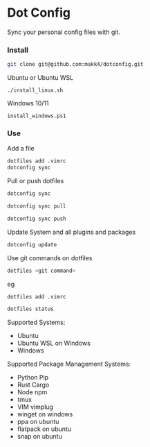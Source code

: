 # Dot Config

Sync your personal config files with git.

### Install

```bash
git clone git@github.com:makk4/dotconfig.git
```

Ubuntu or Ubuntu WSL

```
./install_linux.sh
```

Windows 10/11

```
install_windows.ps1
```



### Use

Add a file

```bash
dotfiles add .vimrc
dotconfig sync
```

Pull or push dotfiles

```bash
dotconfig sync

dotconfig sync pull

dotconfig sync push
```

Update System and all plugins and packages

```bash
dotconfig update
```

Use git commands on dotfiles

```bash
dotfiles <git command>
```

eg

```bash
dotfiles add .vimrc

dotfiles status
```

Supported Systems:

- Ubuntu
- Ubuntu WSL on Windows
- Windows

Supported Package Management Systems:

- Python Pip
- Rust Cargo
- Node npm
- tmux
- VIM vimplug
- winget on windows
- ppa on ubuntu
- flatpack on ubuntu
- snap on ubuntu
